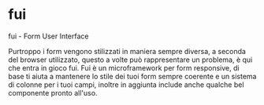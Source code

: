 # fui
fui - Form User Interface

Purtroppo i form vengono stilizzati in maniera sempre diversa, a seconda del browser utilizzato, questo a volte può rappresentare un problema, è qui che entra in gioco fui.
Fui è un microframework per form responsive, di base ti aiuta a mantenere lo stile dei tuoi form sempre coerente e un sistema di colonne per i tuoi campi, inoltre in aggiunta include anche qualche bel componente pronto all'uso.
